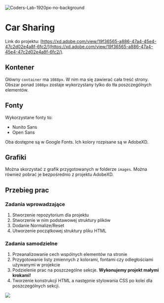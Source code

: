 ![Coders-Lab-1920px-no-background](https://user-images.githubusercontent.com/30623667/104709394-2cabee80-571f-11eb-9518-ea6a794e558e.png) 


# Car Sharing

Link do projektu: [https://xd.adobe.com/view/19f36565-a886-47a4-45e4-47c2d02e4a8f-6fc2/](https://xd.adobe.com/view/19f36565-a886-47a4-45e4-47c2d02e4a8f-6fc2/).

## Kontener
Główny `container` ma `1088px`. W nim ma się zawierać cała treść strony. Obszar ponad `1088px` zostaje wykorzystany tylko do tła poszczególnych elementów.

## Fonty
Wykorzystane fonty to:
- Nunito Sans
- Open Sans

Oba dostępne są w Google Fonts. Ich kolory rozpisane są w AdobeXD.

## Grafiki
Można skorzystać z grafik przygotowanych w folderze `images`. Można również pobrać je bezpośrednio z projektu AdobeXD. 


## Przebieg prac

### Zadania wprowadzające
1. Stworzenie repozytorium dla projektu
1. Stworzenie w nim podstawowej struktury plików
1. Dodanie Normalize/Reset
1. Utworzenie początkowej struktury pliku HTML

### Zadania samodzielne
1. Przeanalizowanie cech wspólnych elementów na stronie
1. Przygotowanie listy zmiennych z kolorami, fontami czy odległościami używanymi w projekcie
1. Podzielenie prac na poszczególne sekcje. **Wykonujemy projekt małymi krokami!**
1. Tworzenie konstrukcji HTML a następnie stylowania CSS po kolei dla poszczególnych sekcji.

![](images/layout.png)